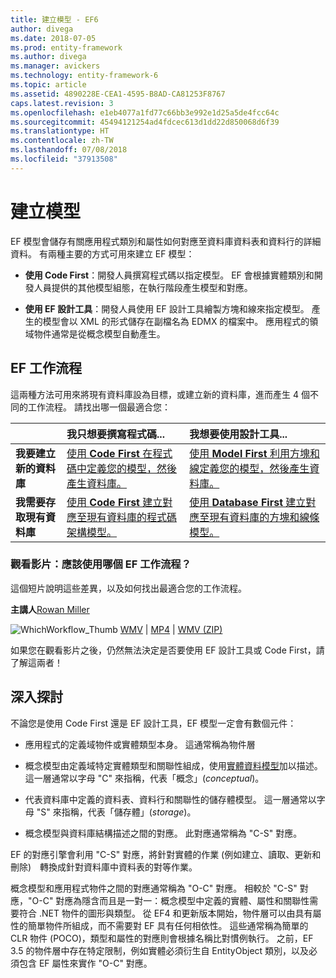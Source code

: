 ```yaml
---
title: 建立模型 - EF6
author: divega
ms.date: 2018-07-05
ms.prod: entity-framework
ms.author: divega
ms.manager: avickers
ms.technology: entity-framework-6
ms.topic: article
ms.assetid: 4890228E-CEA1-4595-B8AD-CA81253F8767
caps.latest.revision: 3
ms.openlocfilehash: e1eb4077a1fd77c66bb3e992e1d25a5de4fcc64c
ms.sourcegitcommit: 45494121254ad4fdcec613d1dd22d850068d6f39
ms.translationtype: HT
ms.contentlocale: zh-TW
ms.lasthandoff: 07/08/2018
ms.locfileid: "37913508"
---
```

# <a name="creating-a-model"></a>建立模型

EF 模型會儲存有關應用程式類別和屬性如何對應至資料庫資料表和資料行的詳細資料。 有兩種主要的方式可用來建立 EF 模型：

- **使用 Code First**：開發人員撰寫程式碼以指定模型。 EF 會根據實體類別和開發人員提供的其他模型組態，在執行階段產生模型和對應。

- **使用 EF 設計工具**：開發人員使用 EF 設計工具繪製方塊和線來指定模型。 產生的模型會以 XML 的形式儲存在副檔名為 EDMX 的檔案中。 應用程式的領域物件通常是從概念模型自動產生。

## <a name="ef-workflows"></a>EF 工作流程

這兩種方法可用來將現有資料庫設為目標，或建立新的資料庫，進而產生 4 個不同的工作流程。
請找出哪一個最適合您：  

|                                           | 我只想要撰寫程式碼...                                                                                                                   | 我想要使用設計工具...                                                                                                                        |
|:------------------------------------------|:-----------------------------------------------------------------------------------------------------------------------------------------------|:---------------------------------------------------------------------------------------------------------------------------------------------------|
| **我要建立新的資料庫**          | [使用 **Code First** 在程式碼中定義您的模型，然後產生資料庫。](~/ef6/modeling/code-first/workflows/new-database.md)           | [使用 **Model First** 利用方塊和線定義您的模型，然後產生資料庫。](~/ef6/modeling/designer/workflows/model-first.md)   |
| **我需要存取現有資料庫** | [使用 **Code First** 建立對應至現有資料庫的程式碼架構模型。](~/ef6/modeling/code-first/workflows/existing-database.md) | [使用 **Database First** 建立對應至現有資料庫的方塊和線條模型。](~/ef6/modeling/designer/workflows/database-first.md) |

### <a name="watch-the-video-what-ef-workflow-should-i-use"></a>觀看影片：應該使用哪個 EF 工作流程？

這個短片說明這些差異，以及如何找出最適合您的工作流程。

**主講人**[Rowan Miller](http://romiller.com/)

![WhichWorkflow_Thumb](../media/whichworkflow-thumb.png) [WMV](http://download.microsoft.com/download/8/F/8/8F81F4CD-3678-4229-8D79-0C63FFA3C595/HDI_ITPro_Technet_winvideo_ChoseYourWorkflow.wmv) | [MP4](http://download.microsoft.com/download/8/F/8/8F81F4CD-3678-4229-8D79-0C63FFA3C595/HDI_ITPro_Technet_mp4video_ChoseYourWorkflow.m4v) | [WMV (ZIP)](http://download.microsoft.com/download/8/F/8/8F81F4CD-3678-4229-8D79-0C63FFA3C595/HDI_ITPro_Technet_winvideo_ChoseYourWorkflow.zip)

如果您在觀看影片之後，仍然無法決定是否要使用 EF 設計工具或 Code First，請了解這兩者！

## <a name="a-look-under-the-hood"></a>深入探討

不論您是使用 Code First 還是 EF 設計工具，EF 模型一定會有數個元件：

- 應用程式的定義域物件或實體類型本身。 這通常稱為物件層

- 概念模型由定義域特定實體類型和關聯性組成，使用[實體資料模型](~/ef6/resources/glossary.md#entity-data-model)加以描述。 這一層通常以字母 "C" 來指稱，代表「概念」(_conceptual_)。

- 代表資料庫中定義的資料表、資料行和關聯性的儲存體模型。 這一層通常以字母 "S" 來指稱，代表「儲存體」(_storage_)。  

- 概念模型與資料庫結構描述之間的對應。 此對應通常稱為 "C-S" 對應。

EF 的對應引擎會利用 "C-S" 對應，將針對實體的作業 (例如建立、讀取、更新和刪除)　轉換成針對資料庫中資料表的對等作業。

概念模型和應用程式物件之間的對應通常稱為 "O-C" 對應。 相較於 "C-S" 對應，"O-C" 對應為隱含而且是一對一：概念模型中定義的實體、屬性和關聯性需要符合 .NET 物件的圖形與類型。 從 EF4 和更新版本開始，物件層可以由具有屬性的簡單物件所組成，而不需要對 EF 具有任何相依性。 這些通常稱為簡單的 CLR 物件 (POCO)，類型和屬性的對應則會根據名稱比對慣例執行。 之前，EF 3.5 的物件層中存在特定限制，例如實體必須衍生自 EntityObject 類別，以及必須包含 EF 屬性來實作 "O-C" 對應。
